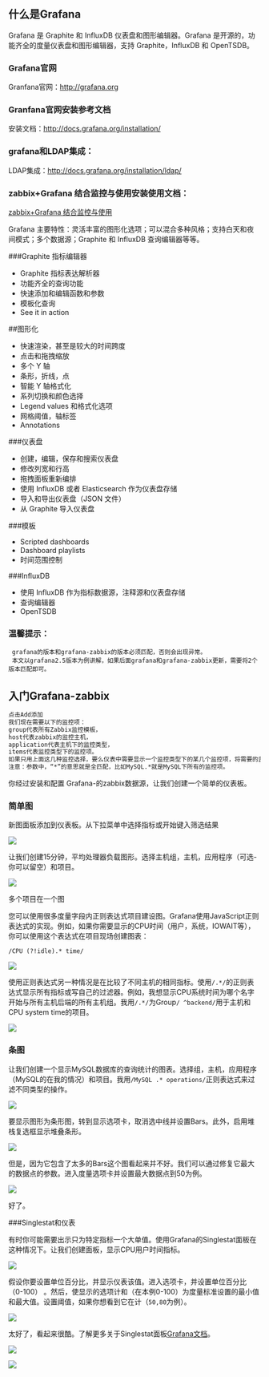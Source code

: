 ## 什么是Grafana
 
Grafana 是 Graphite 和 InfluxDB 仪表盘和图形编辑器。Grafana 是开源的，功能齐全的度量仪表盘和图形编辑器，支持 Graphite，InfluxDB 和 OpenTSDB。


### Grafana官网

Granfana官网：http://grafana.org


### Granfana官网安装参考文档

安装文档：http://docs.grafana.org/installation/


### grafana和LDAP集成：

LDAP集成：http://docs.grafana.org/installation/ldap/


### zabbix+Grafana 结合监控与使用安装使用文档：

[ zabbix+Grafana 结合监控与使用](http://blog.yangcvo.me/2016/07/13/zabbix-Grafana安装使用结合/)

Grafana 主要特性：灵活丰富的图形化选项；可以混合多种风格；支持白天和夜间模式；多个数据源；Graphite 和 InfluxDB 查询编辑器等等。

###Graphite 指标编辑器

* Graphite 指标表达解析器
* 功能齐全的查询功能
* 快速添加和编辑函数和参数
* 模板化查询
* See it in action

##图形化

* 快速渲染，甚至是较大的时间跨度
* 点击和拖拽缩放
* 多个 Y 轴 
* 条形，折线，点 
* 智能 Y 轴格式化
* 系列切换和颜色选择 
* Legend values 和格式化选项
* 网格阈值，轴标签
* Annotations

###仪表盘

* 创建，编辑，保存和搜索仪表盘
* 修改列宽和行高
* 拖拽面板重新编排
* 使用 InfluxDB 或者 Elasticsearch 作为仪表盘存储
* 导入和导出仪表盘（JSON 文件）
* 从 Graphite 导入仪表盘

###模板

* Scripted dashboards
* Dashboard playlists
* 时间范围控制

###InfluxDB

* 使用 InfluxDB 作为指标数据源，注释源和仪表盘存储
* 查询编辑器
* OpenTSDB



### 温馨提示：

     grafana的版本和grafana-zabbix的版本必须匹配，否则会出现异常。
     本文以grafana2.5版本为例讲解，如果后面grafana和grafana-zabbix更新，需要将2个版本匹配即可。
     
     
     

## 入门Grafana-zabbix 


``` bash
点击Add添加
我们现在需要以下的监控项：
group代表所有Zabbix监控模板，
host代表zabbix的监控主机，
application代表主机下的监控类型，
items代表监控类型下的监控项。
如果只用上面这几种监控选择，要么仪表中需要显示一个监控类型下的某几个监控项，将需要的监控项合成一个新的监控。下面显示的是已经添加好的监控，这里只上传添加的内容，具体的步骤按内容写就可以。
注意：参数中，“*”的意思就是全匹配，比如MySQL.*就是MySQL下所有的监控项。  
```


你经过安装和配置 Grafana-的zabbix数据源，让我们创建一个简单的仪表板。

### 简单图

新图面板添加到仪表板。从下拉菜单中选择指标或开始键入筛选结果


![](http://docs.grafana-zabbix.org/img/getstarting-metrics_filtering.png)


让我们创建15分钟，平均处理器负载图形。选择主机组，主机，应用程序（可选-你可以留空）和项目。


![](http://docs.grafana-zabbix.org/img/getstarting-processor_load.png)


多个项目在一个图

您可以使用很多度量字段内正则表达式项目建设图。Grafana使用JavaScript正则表达式的实现。例如，如果你需要显示的CPU时间（用户，系统，IOWAIT等），你可以使用这个表达式在项目现场创建图表：


```
/CPU (?!idle).* time/
```
![](http://docs.grafana-zabbix.org/img/getstarting-regex_cpu_time.png)


使用正则表达式另一种情况是在比较了不同主机的相同指标。使用`/.*/`的正则表达式显示所有指标或写自己的过滤器。例如，我想显示CPU系统时间为哪个名字开始与所有主机后端的所有主机组。我用`/.*/`为Group`/ ^backend/`用于主机和CPU system time的项目。


![](http://docs.grafana-zabbix.org/img/getstarting-regex_backend_system_time.png)


### 条图


让我们创建一个显示MySQL数据库的查询统计的图表。选择组，主机，应用程序（MySQL的在我的情况）和项目。我用`/MySQL .* operations/`正则表达式来过滤不同类型的操作。


![](http://docs.grafana-zabbix.org/img/getstarting-mysql_operations_1.png)

要显示图形为条形图，转到显示选项卡，取消选中线并设置Bars。此外，启用堆栈复选框显示堆叠条形。


![](http://docs.grafana-zabbix.org/img/getstarting-mysql_operations_2.png)

但是，因为它包含了太多的Bars这个图看起来并不好。我们可以通过修复它最大的数据点的参数。进入度量选项卡并设置最大数据点到50为例。

![](http://docs.grafana-zabbix.org/img/getstarting-mysql_operations_3.png)

好了。

###Singlestat和仪表

有时你可能需要出示只为特定指标一个大单值。使用Grafana的Singlestat面板在这种情况下。让我们创建面板，显示CPU用户时间指标。

![](http://docs.grafana-zabbix.org/img/getstarting-singlestat_1.png)


假设你要设置单位百分比，并显示仪表该值。进入选项卡，并设置单位百分比（0-100） 。然后，使显示的选项计和（在本例0-100）为度量标准设置的最小值和最大值。设置阈值，如果你想看到它在计（`50,80`为例）。

![](http://docs.grafana-zabbix.org/img/getstarting-singlestat_2.png)

太好了，看起来很酷。了解更多关于Singlestat面板[Grafana文档](http://docs.grafana.org/reference/singlestat/)。


![](http://docs.grafana-zabbix.org/img/getstarting-dashboard_1.png)


![](https://cloud.githubusercontent.com/assets/4932851/8288883/9ec5b240-1921-11e5-9e0f-04d075b885e9.gif)

